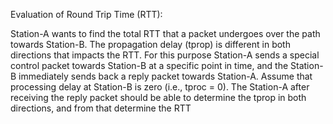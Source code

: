 Evaluation of Round Trip Time (RTT):

Station-A wants to find the total RTT that a packet undergoes over the path towards Station-B. The propagation delay (tprop) is different in both directions that impacts the RTT. For this purpose Station-A sends a special control packet towards Station-B at a specific point in time, and the Station-B immediately sends back a reply packet towards Station-A. Assume that processing delay at Station-B is zero (i.e., tproc = 0). The Station-A after receiving the reply packet should be able to determine the tprop in both directions, and from that determine the RTT
